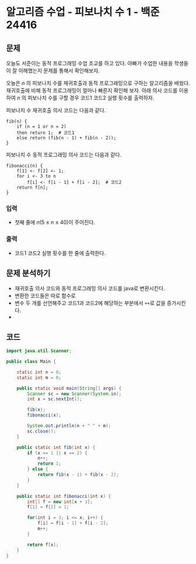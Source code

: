 # 알고리즘 수업 - 피보나치 수 1 - 백준 24416
## 문제
오늘도 서준이는 동적 프로그래밍 수업 조교를 하고 있다. 아빠가 수업한 내용을 학생들이 잘 이해했는지 문제를 통해서 확인해보자.

오늘은 _n_ 의 피보나치 수를 재귀호출과 동적 프로그래밍으로 구하는 알고리즘을 배웠다. 재귀호출에 비해 동적 프로그래밍이 얼마나 빠른지 확인해 보자. 아래 의사 코드를 이용하여 _n_ 의 피보나치 수를 구할 경우 코드1 코드2 실행 횟수를 출력하자.

피보나치 수 재귀호출 의사 코드는 다음과 같다.

```
fib(n) {
    if (n = 1 or n = 2)
    then return 1;  # 코드1
    else return (fib(n - 1) + fib(n - 2));
}
```

피보나치 수 동적 프로그래밍 의사 코드는 다음과 같다.

```
fibonacci(n) {
    f[1] <- f[2] <- 1;
    for i <- 3 to n
        f[i] <- f[i - 1] + f[i - 2];  # 코드2
    return f[n];
}
```

### 입력
- 첫째 줄에 _n_(5 ≤ _n_ ≤ 40)이 주어진다.
### 출력
- 코드1 코드2 실행 횟수를 한 줄에 출력한다.

## 문제 분석하기
- 재귀호출 의사 코드와 동적 프로그래밍 의사 코드를 java로 변환시킨다.
- 변환한 코드들은 따로 함수로 
- 변수 두 개를 선언해주고 코드1과 코드2에 해당하는 부분에서 `++`로 값을 증가시킨다.
- 

## 코드
```java
import java.util.Scanner;

public class Main {

	static int n = 0;
	static int m = 0;

	public static void main(String[] args) {
		Scanner sc = new Scanner(System.in);
		int x = sc.nextInt();

		fib(x);
		fibonacci(x);

		System.out.println(n + " " + m);
		sc.close();
	}

	public static int fib(int x) {
		if (x == 1 || x == 2) {
			n++;
			return 1;
		} else {
			return fib(x - 1) + fib(x - 2);
		}
	}

	public static int fibonacci(int x) {
		int[] f = new int[x + 1];
		f[1] = f[2] = 1;

		for(int i = 3; i <= x; i++) {
			f[i] = f[i - 1] + f[i - 2];
			m++;
		}

		return f[x];
	}
}
```